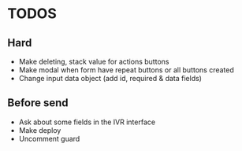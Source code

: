 # TODOS

## Hard
- Make deleting, stack value for actions buttons
- Make modal when form have repeat buttons or all buttons created
- Change input data object (add id, required & data fields)

## Before send
- Ask about some fields in the IVR interface
- Make deploy
- Uncomment guard
